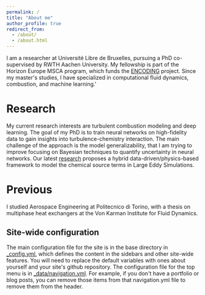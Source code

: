 ```yaml
---
permalink: /
title: "About me"
author_profile: true
redirect_from: 
  - /about/
  - /about.html
---
```


I am a researcher at Université Libre de Bruxelles, pursuing a PhD co-supervised by RWTH Aachen University. My fellowship is part of the Horizon Europe MSCA program, which funds the [ENCODING](https://encoding.ulb.be) project. Since my master's studies, I have specialized in computational fluid dynamics, combustion, and machine learning.'

Research
======
My current research interests are turbulent combustion modeling and deep learning. The goal of my PhD is to train neural networks on high-fidelity data to gain insights into turbulence-chemistry interaction. The main challenge of the approach is the model generalizability, that I am trying to improve focusing on Bayesian techniques to quantify uncertainty in neural networks. Our latest [research](https://link.springer.com/article/10.1007/s10494-024-00626-3) proposes a hybrid data-driven/physics-based framework to model the chemical source terms in Large Eddy Simulations.

Previous
======
I studied Aerospace Engineering at Politecnico di Torino, with a thesis on multiphase heat exchangers at the Von Karman Institute for Fluid Dynamics.

Site-wide configuration
------
The main configuration file for the site is in the base directory in [_config.yml](https://github.com/academicpages/academicpages.github.io/blob/master/_config.yml), which defines the content in the sidebars and other site-wide features. You will need to replace the default variables with ones about yourself and your site's github repository. The configuration file for the top menu is in [_data/navigation.yml](https://github.com/academicpages/academicpages.github.io/blob/master/_data/navigation.yml). For example, if you don't have a portfolio or blog posts, you can remove those items from that navigation.yml file to remove them from the header. 
